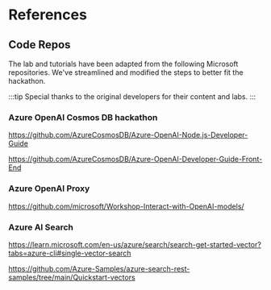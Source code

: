 # References

## Code Repos

The lab and tutorials have been adapted from the following Microsoft repositories. We've streamlined and modified the steps to better fit the hackathon.

:::tip
Special thanks to the original developers for their content and labs.
:::

### Azure OpenAI Cosmos DB hackathon

https://github.com/AzureCosmosDB/Azure-OpenAI-Node.js-Developer-Guide

https://github.com/AzureCosmosDB/Azure-OpenAI-Developer-Guide-Front-End

### Azure OpenAI Proxy

https://github.com/microsoft/Workshop-Interact-with-OpenAI-models/

### Azure AI Search

https://learn.microsoft.com/en-us/azure/search/search-get-started-vector?tabs=azure-cli#single-vector-search

https://github.com/Azure-Samples/azure-search-rest-samples/tree/main/Quickstart-vectors
